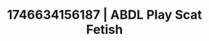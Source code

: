 ---
categories:
- Fantasy lover
- Midnight fantasy
- AI-generated
- Consent-based play
- Soft spanking
- ASMR
- Intimate POV
- Cosplay
image: /assets/images/1746634156187.jpg
layout: post
seo:
  description: Featured content with high-quality Scat Fetish, ABDL Play. HD images
    available.
  keywords: Scat Fetish, ABDL Play
  og_image: /assets/images/1746634156187.jpg
  schema_type: VisualArtwork
tags:
- ABDL Play
- Scat Fetish
- '#1746634156187'
title: 1746634156187 | ABDL Play Scat Fetish
---